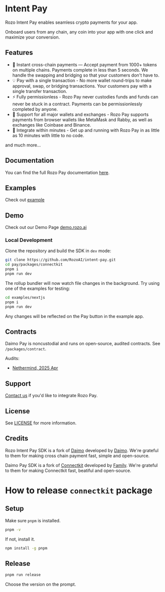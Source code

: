 # Intent Pay

Rozo Intent Pay enables seamless crypto payments for your app.

Onboard users from any chain, any coin into your app with one click and maximize your conversion.

## Features

- 🌱 Instant cross-chain payments — Accept payment from 1000+ tokens on multiple chains. Payments complete in less than 5 seconds. We handle the swapping
  and bridging so that your customers don't have to.
- 💡 Pay with a single transaction - No more wallet round-trips to make approval, swap, or bridging transactions. Your customers pay with a single transfer transaction.
- ⚡️ Fully permissionless - Rozo Pay never custodies funds and funds can never be stuck in a contract. Payments can be permissionlessly completed by anyone.
- 💱 Support for all major wallets and exchanges - Rozo Pay supports payments from browser wallets like MetaMask and Rabby, as well as exchanges like Coinbase and Binance.
- 💨 Integrate within minutes - Get up and running with Rozo Pay in as little as 10 minutes with little to no code.

and much more...

## Documentation

You can find the full Rozo Pay documentation [here](https://pay.rozoai.com).

## Examples

Check out [example](https://github.com/RozoAI/intent-pay/tree/master/examples/nextjs-app)

## Demo

Check out our Demo Page [demo.rozo.ai](https://demo.rozo.ai/)

### Local Development

Clone the repository and build the SDK in `dev` mode:

```sh
git clone https://github.com/RozoAI/intent-pay.git
cd pay/packages/connectkit
pnpm i
pnpm run dev
```

The rollup bundler will now watch file changes in the background. Try using one of the examples for testing:

```sh
cd examples/nextjs
pnpm i
pnpm run dev
```

Any changes will be reflected on the Pay button in the example app.

## Contracts

Daimo Pay is noncustodial and runs on open-source, audited contracts. See `/packages/contract`.

Audits:

- [Nethermind, 2025 Apr](https://github.com/user-attachments/files/20544714/NM-0500-Daimo-Pay-final-report.pdf)

## Support

[Contact us](mailto:hi@rozo.ai) if you'd like to integrate Rozo Pay.

## License

See [LICENSE](https://github.com/RozoAI/intent-pay/blob/master/packages/connectkit/LICENSE) for more information.

## Credits

Rozo Intent Pay SDK is a fork of [Daimo](https://github.com/daimo-eth/pay) developed by [Daimo](https://daimo.com). We're grateful to them for making cross chain payment fast, simple and open-source.

Daimo Pay SDK is a fork of [Connectkit](https://github.com/family/connectkit) developed by [Family](https://family.co). We're grateful to them for making Connectkit fast, beatiful and open-source.

# How to release `connectkit` package

## Setup

Make sure `pnpm` is installed.

```sh
pnpm -v
```

If not, install it.

```sh
npm install -g pnpm
```

## Release

```sh
pnpm run release
```

Choose the version on the prompt.
